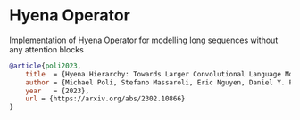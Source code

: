 # Hyena Operator
Implementation of Hyena Operator for modelling long sequences without any attention blocks


```bibtex
@article{poli2023,
    title  = {Hyena Hierarchy: Towards Larger Convolutional Language Models},
    author = {Michael Poli, Stefano Massaroli, Eric Nguyen, Daniel Y. Fu, Tri Dao, Stephen Baccus, Yoshua Bengio, Stefano Ermon and Christopher Ré},
    year   = {2023},
    url = {https://arxiv.org/abs/2302.10866}
}
```